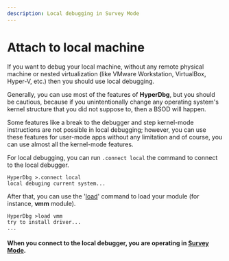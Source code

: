 ```yaml
---
description: Local debugging in Survey Mode
---
```


# Attach to local machine

If you want to debug your local machine, without any remote physical machine or nested virtualization \(like VMware Workstation, VirtualBox, Hyper-V, etc.\) then you should use local debugging.

Generally, you can use most of the features of **HyperDbg**, but you should be cautious, because if you unintentionally change any operating system's kernel structure that you did not suppose to, then a BSOD will happen.

Some features like a break to the debugger and step kernel-mode instructions are not possible in local debugging; however, you can use these features for user-mode apps without any limitation and of course, you can use almost all the kernel-mode features.

For local debugging, you can run `.connect local` the command to connect to the local debugger.

```text
HyperDbg >.connect local
local debuging current system...
```

After that, you can use the '[load](https://docs.hyperdbg.com/commands/debugging-commands/load)' command to load your module \(for instance, **vmm** module\).

```text
HyperDbg >load vmm
try to install driver...
...
```

#### **When you connect to the local debugger, you are operating in** [**Survey Mode**](https://docs.hyperdbg.com/using-hyperdbg/prerequisites/operation-modes#survey-mode)**.**

